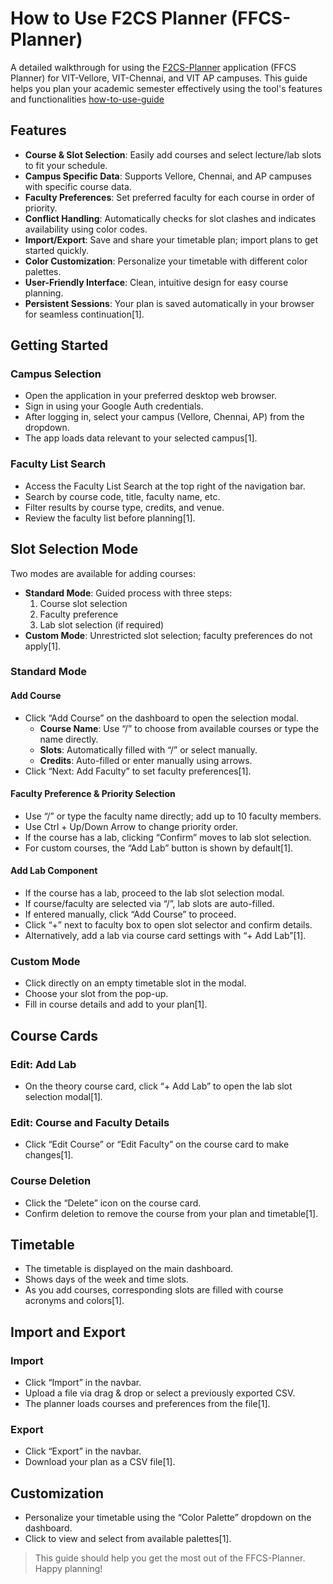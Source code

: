 # How to Use F2CS Planner (FFCS-Planner)

A detailed walkthrough for using the [F2CS-Planner](https://f2cs.aneezhussain.com) application (FFCS Planner) for VIT-Vellore, VIT-Chennai, and VIT AP campuses. This guide helps you plan your academic semester effectively using the tool's features and functionalities [how-to-use-guide](https://www.aneezhussain.com/how-to-use-f2cs-planner/)

## Features

- **Course & Slot Selection**: Easily add courses and select lecture/lab slots to fit your schedule.
- **Campus Specific Data**: Supports Vellore, Chennai, and AP campuses with specific course data.
- **Faculty Preferences**: Set preferred faculty for each course in order of priority.
- **Conflict Handling**: Automatically checks for slot clashes and indicates availability using color codes.
- **Import/Export**: Save and share your timetable plan; import plans to get started quickly.
- **Color Customization**: Personalize your timetable with different color palettes.
- **User-Friendly Interface**: Clean, intuitive design for easy course planning.
- **Persistent Sessions**: Your plan is saved automatically in your browser for seamless continuation[1].

## Getting Started

### Campus Selection

- Open the application in your preferred desktop web browser.
- Sign in using your Google Auth credentials.
- After logging in, select your campus (Vellore, Chennai, AP) from the dropdown.
- The app loads data relevant to your selected campus[1].

### Faculty List Search

- Access the Faculty List Search at the top right of the navigation bar.
- Search by course code, title, faculty name, etc.
- Filter results by course type, credits, and venue.
- Review the faculty list before planning[1].

## Slot Selection Mode

Two modes are available for adding courses:

- **Standard Mode**: Guided process with three steps:
  1. Course slot selection
  2. Faculty preference
  3. Lab slot selection (if required)
- **Custom Mode**: Unrestricted slot selection; faculty preferences do not apply[1].

### Standard Mode

#### Add Course

- Click “Add Course” on the dashboard to open the selection modal.
  - **Course Name**: Use “/” to choose from available courses or type the name directly.
  - **Slots**: Automatically filled with “/” or select manually.
  - **Credits**: Auto-filled or enter manually using arrows.
- Click “Next: Add Faculty” to set faculty preferences[1].

#### Faculty Preference & Priority Selection

- Use “/” or type the faculty name directly; add up to 10 faculty members.
- Use Ctrl + Up/Down Arrow to change priority order.
- If the course has a lab, clicking “Confirm” moves to lab slot selection.
- For custom courses, the “Add Lab” button is shown by default[1].

#### Add Lab Component

- If the course has a lab, proceed to the lab slot selection modal.
- If course/faculty are selected via “/”, lab slots are auto-filled.
- If entered manually, click “Add Course” to proceed.
- Click “+” next to faculty box to open slot selector and confirm details.
- Alternatively, add a lab via course card settings with “+ Add Lab”[1].

### Custom Mode

- Click directly on an empty timetable slot in the modal.
- Choose your slot from the pop-up.
- Fill in course details and add to your plan[1].

## Course Cards

### Edit: Add Lab

- On the theory course card, click “+ Add Lab” to open the lab slot selection modal[1].

### Edit: Course and Faculty Details

- Click “Edit Course” or “Edit Faculty” on the course card to make changes[1].

### Course Deletion

- Click the “Delete” icon on the course card.
- Confirm deletion to remove the course from your plan and timetable[1].

## Timetable

- The timetable is displayed on the main dashboard.
- Shows days of the week and time slots.
- As you add courses, corresponding slots are filled with course acronyms and colors[1].

## Import and Export

### Import

- Click “Import” in the navbar.
- Upload a file via drag & drop or select a previously exported CSV.
- The planner loads courses and preferences from the file[1].

### Export

- Click “Export” in the navbar.
- Download your plan as a CSV file[1].

## Customization

- Personalize your timetable using the “Color Palette” dropdown on the dashboard.
- Click to view and select from available palettes[1].

> This guide should help you get the most out of the FFCS-Planner. Happy planning!
